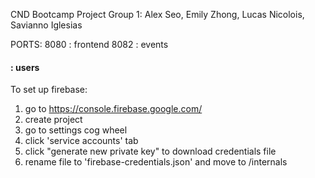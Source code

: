 CND Bootcamp Project
Group 1: Alex Seo, Emily Zhong, Lucas Nicolois, Savianno Iglesias


PORTS:
8080 : frontend
8082 : events
#### : users

To set up firebase:
1. go to https://console.firebase.google.com/
2. create project
3. go to settings cog wheel
4. click 'service accounts' tab
5. click "generate new private key" to download credentials file
6. rename file to 'firebase-credentials.json' and move to /internals